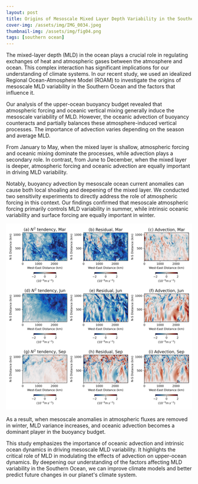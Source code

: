 ```yaml
---
layout: post
title: Origins of Mesoscale Mixed Layer Depth Variability in the Southern Ocean
cover-img: /assets/img/IMG_0034.jpeg
thumbnail-img: /assets/img/fig04.png
tags: [southern ocean]
---
```


The mixed-layer depth (MLD) in the ocean plays a crucial role in regulating exchanges of heat and atmospheric gases between the atmosphere and ocean. This complex interaction has significant implications for our understanding of climate systems. In our recent study, we used an idealized Regional Ocean-Atmosphere Model (ROAM) to investigate the origins of mesoscale MLD variability in the Southern Ocean and the factors that influence it.

Our analysis of the upper-ocean buoyancy budget revealed that atmospheric forcing and oceanic vertical mixing generally induce the mesoscale variability of MLD. However, the oceanic advection of buoyancy counteracts and partially balances these atmosphere-induced vertical processes. The importance of advection varies depending on the season and average MLD.

From January to May, when the mixed layer is shallow, atmospheric forcing and oceanic mixing dominate the processes, while advection plays a secondary role. In contrast, from June to December, when the mixed layer is deeper, atmospheric forcing and oceanic advection are equally important in driving MLD variability.

Notably, buoyancy advection by mesoscale ocean current anomalies can cause both local shoaling and deepening of the mixed layer. We conducted two sensitivity experiments to directly address the role of atmospheric forcing in this context. Our findings confirmed that mesoscale atmospheric forcing primarily controls MLD variability in summer, while intrinsic oceanic variability and surface forcing are equally important in winter.

![Example figure showing mixed layer buoyancy budget](/assets/img/fig04.png)

As a result, when mesoscale anomalies in atmospheric fluxes are removed in winter, MLD variance increases, and oceanic advection becomes a dominant player in the buoyancy budget.

This study emphasizes the importance of oceanic advection and intrinsic ocean dynamics in driving mesoscale MLD variability. It highlights the critical role of MLD in modulating the effects of advection on upper-ocean dynamics. By deepening our understanding of the factors affecting MLD variability in the Southern Ocean, we can improve climate models and better predict future changes in our planet's climate system.






